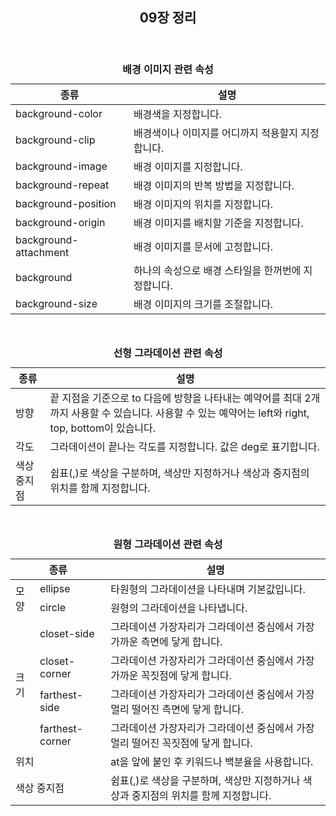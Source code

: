 <header>
  <h2>09장 정리</h2>
</header>

<body>
  <table>
    <caption><b>배경 이미지 관련 속성</b></caption>
    <thead>
      <tr>
        <th>종류</th>
        <th>설명</th>
      </tr>
    </thead>
    <tbody>
      <tr>
        <td>background-color</td>
        <td>배경색을 지정합니다.</td>
      </tr>
      <tr>
        <td>background-clip</td>
        <td>배경색이나 이미지를 어디까지 적용할지 지정합니다.</td>
      </tr>
      <tr>
        <td>background-image</td>
        <td>배경 이미지를 지정합니다.</td>
      </tr>
      <tr>
        <td>background-repeat</td>
        <td>배경 이미지의 반복 방법을 지정합니다.</td>
      </tr>
      <tr>
        <td>background-position</td>
        <td>배경 이미지의 위치를 지정합니다.</td>
      </tr>
      <tr>
        <td>background-origin</td>
        <td>배경 이미지를 배치할 기준을 지정합니다.</td>
      </tr>
      <tr>
        <td>background-attachment</td>
        <td>배경 이미지를 문서에 고정합니다.</td>
      </tr>
      <tr>
        <td>background</td>
        <td>하나의 속성으로 배경 스타일을 한꺼번에 지정합니다.</td>
      </tr>
      <tr>
        <td>background-size</td>
        <td>배경 이미지의 크기를 조절합니다.</td>
      </tr>
    </tbody>
  </table>
  <br>

  <table>
    <caption><b>선형 그라데이션 관련 속성</b></caption>
    <thead>
      <tr>
        <th>종류</th>
        <th>설명</th>
      </tr>
    </thead>
    <tbody>
      <tr>
        <td>방향</td>
        <td>끝 지점을 기준으로 to 다음에 방향을 나타내는 예약어를 최대 2개까지 사용할 수 있습니다. 사용할 수 있는 예약어는 left와 right, top, bottom이 있습니다. </td>
      </tr>
      <tr>
        <td>각도</td>
        <td>그라데이션이 끝나는 각도를 지정합니다. 값은 deg로 표기합니다.</td>
      </tr>
      <tr>
        <td>색상 중지점</td>
        <td>쉼표(,)로 색상을 구분하며, 색상만 지정하거나 색상과 중지점의 위치를 함께 지정합니다.</td>
      </tr>
    </tbody>
  </table>
  <br>

  <table>
    <caption><b>원형 그라데이션 관련 속성</b></caption>
    <thead>
      <tr>
        <th colspan="2">종류</th>
        <th>설명</th>
      </tr>
    </thead>
    <tbody>
      <tr>
        <td rowspan="2">모양</td>
        <td>ellipse</td>
        <td>타원형의 그라데이션을 나타내며 기본값입니다.</td>
      </tr>
      <tr>
        <td>circle</td>
        <td>원형의 그라데이션을 나타냅니다.</td>
      </tr>
      <tr>
        <td rowspan="4">크기</td>
        <td>closet-side</td>
        <td>그라데이션 가장자리가 그라데이션 중심에서 가장 가까운 측면에 닿게 합니다.</td>
      </tr>
      <tr>
        <td>closet-corner</td>
        <td>그라데이션 가장자리가 그라데이션 중심에서 가장 가까운 꼭짓점에 닿게 합니다.</td>
      </tr>
      <tr>
        <td>farthest-side</td>
        <td>그라데이션 가장자리가 그라데이션 중심에서 가장 멀리 떨어진 측면에 닿게 합니다.</td>
      </tr>
      <tr>
        <td>farthest-corner</td>
        <td>그라데이션 가장자리가 그라데이션 중심에서 가장 멀리 떨어진 꼭짓점에 닿게 합니다.</td>
      </tr>
      <tr>
        <td colspan="2">위치</td>
        <td>at을 앞에 붙인 후 키워드나 백분율을 사용합니다.</td>
      </tr>
      <tr>
        <td colspan="2">색상 중지점</td>
        <td>쉼표(,)로 색상을 구분하며, 색상만 지정하거나 색상과 중지점의 위치를 함께 지정합니다.</td>
      </tr>
    </tbody>
  </table>
</body>